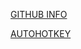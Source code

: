 
[GITHUB INFO](https://pauljohnsgit.github.io/Gitinfo/)

[AUTOHOTKEY](https://pauljohnsgit.github.io/AHK/)
